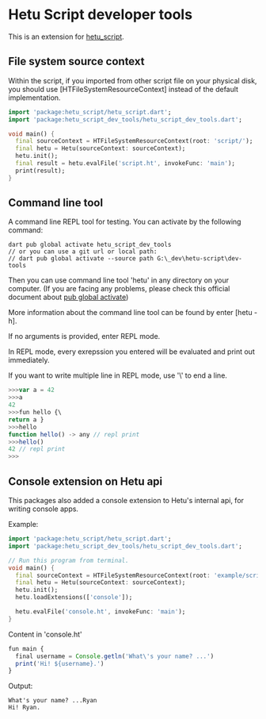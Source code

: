 # Hetu Script developer tools

This is an extension for [hetu_script](https://pub.dev/packages/hetu_script).

## File system source context

Within the script, if you imported from other script file on your physical disk, you should use [HTFileSystemResourceContext] instead of the default implementation.

```dart
import 'package:hetu_script/hetu_script.dart';
import 'package:hetu_script_dev_tools/hetu_script_dev_tools.dart';

void main() {
  final sourceContext = HTFileSystemResourceContext(root: 'script/');
  final hetu = Hetu(sourceContext: sourceContext);
  hetu.init();
  final result = hetu.evalFile('script.ht', invokeFunc: 'main');
  print(result);
}
```

## Command line tool

A command line REPL tool for testing. You can activate by the following command:

```
dart pub global activate hetu_script_dev_tools
// or you can use a git url or local path:
// dart pub global activate --source path G:\_dev\hetu-script\dev-tools
```

Then you can use command line tool 'hetu' in any directory on your computer. (If you are facing any problems, please check this official document about [pub global activate](https://dart.dev/tools/pub/cmd/pub-global))

More information about the command line tool can be found by enter [hetu -h].

If no arguments is provided, enter REPL mode.

In REPL mode, every exrepssion you entered will be evaluated and print out immediately.

If you want to write multiple line in REPL mode, use '\\' to end a line.

```typescript
>>>var a = 42
>>>a
42
>>>fun hello {\
return a }
>>>hello
function hello() -> any // repl print
>>>hello()
42 // repl print
>>>
```

## Console extension on Hetu api

This packages also added a console extension to Hetu's internal api, for writing console apps.

Example:

```dart
import 'package:hetu_script/hetu_script.dart';
import 'package:hetu_script_dev_tools/hetu_script_dev_tools.dart';

// Run this program from terminal.
void main() {
  final sourceContext = HTFileSystemResourceContext(root: 'example/script');
  final hetu = Hetu(sourceContext: sourceContext);
  hetu.init();
  hetu.loadExtensions(['console']);

  hetu.evalFile('console.ht', invokeFunc: 'main');
}
```

Content in 'console.ht'

```javascript
fun main {
  final username = Console.getln('What\'s your name? ...')
  print('Hi! ${username}.')
}
```

Output:

```
What's your name? ...Ryan
Hi! Ryan.
```
